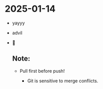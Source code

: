 # 2025-01-14

-   yayyy

-   advil

-   🥸

    ## Note:

    -   Pull first before push!

        -   Git is sensitive to merge conflicts.
